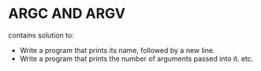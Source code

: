 # ARGC AND ARGV

contains solution to:

* Write a program that prints its name, followed by a new line.
* Write a program that prints the number of arguments passed into it. etc.